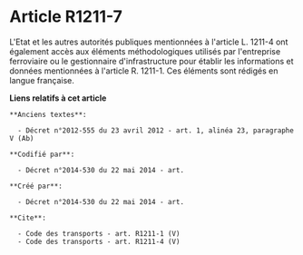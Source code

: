 # Article R1211-7

L'Etat et les autres autorités publiques mentionnées à l'article L. 1211-4 ont également accès aux éléments méthodologiques
utilisés par l'entreprise ferroviaire ou le gestionnaire d'infrastructure pour établir les informations et données
mentionnées à l'article R. 1211-1. Ces éléments sont rédigés en langue française.

**Liens relatifs à cet article**

	**Anciens textes**:

	  - Décret n°2012-555 du 23 avril 2012 - art. 1, alinéa 23, paragraphe V (Ab)

	**Codifié par**:

	  - Décret n°2014-530 du 22 mai 2014 - art.

	**Créé par**:

	  - Décret n°2014-530 du 22 mai 2014 - art.

	**Cite**:

	  - Code des transports - art. R1211-1 (V)
	  - Code des transports - art. R1211-4 (V)
